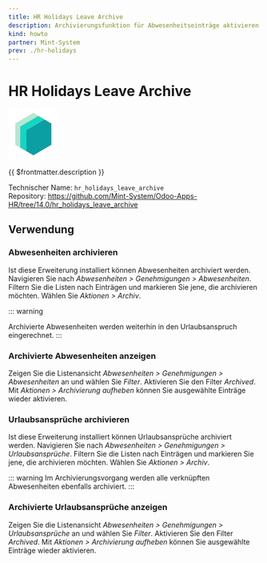 ```yaml
---
title: HR Holidays Leave Archive
description: Archivierungsfunktion für Abwesenheitseinträge aktivieren.
kind: howto
partner: Mint-System
prev: ./hr-holidays
---
```


# HR Holidays Leave Archive

![icon_oms_box](attachments/icons_odoo_mint_system.png)

{{ $frontmatter.description }}

Technischer Name: `hr_holidays_leave_archive`\
Repository: <https://github.com/Mint-System/Odoo-Apps-HR/tree/14.0/hr_holidays_leave_archive>

## Verwendung

### Abwesenheiten archivieren

Ist diese Erweiterung installiert können Abwesenheiten archiviert werden. Navigieren Sie nach _Abwesenheiten > Genehmigungen > Abwesenheiten_. Filtern Sie die Listen nach Einträgen und markieren Sie jene, die archivieren möchten. Wählen Sie _Aktionen > Archiv_.

::: warning

<!--Im Archivierungsvorgang wird der Status von Abwesenheiten auf *Abgebrochen* gesetzt.-->

Archivierte Abwesenheiten werden weiterhin in den Urlaubsanspruch eingerechnet.
:::

### Archivierte Abwesenheiten anzeigen

Zeigen Sie die Listenansicht _Abwesenheiten > Genehmigungen > Abwesenheiten_ an und wählen Sie _Filter_. Aktivieren Sie den Filter _Archived_. Mit _Aktionen > Archivierung aufheben_ können Sie ausgewählte Einträge wieder aktivieren.

### Urlaubsansprüche archivieren

Ist diese Erweiterung installiert können Urlaubsansprüche archiviert werden. Navigieren Sie nach _Abwesenheiten > Genehmigungen > Urlaubsansprüche_. Filtern Sie die Listen nach Einträgen und markieren Sie jene, die archivieren möchten. Wählen Sie _Aktionen > Archiv_.

::: warning
Im Archivierungsvorgang werden alle verknüpften Abwesenheiten ebenfalls archiviert.
:::

### Archivierte Urlaubsansprüche anzeigen

Zeigen Sie die Listenansicht _Abwesenheiten > Genehmigungen > Urlaubsansprüche_ an und wählen Sie _Filter_. Aktivieren Sie den Filter _Archived_. Mit _Aktionen > Archivierung aufheben_ können Sie ausgewählte Einträge wieder aktivieren.
